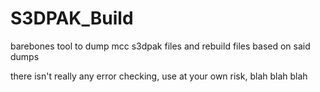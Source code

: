 # S3DPAK_Build
barebones tool to dump mcc s3dpak files and rebuild files based on said dumps

there isn't really any error checking, use at your own risk, blah blah blah